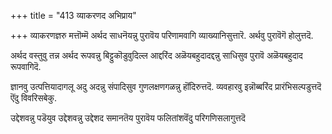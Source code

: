+++
title = "413 व्याकरणद अभिप्राय"

+++
व्याकरणज्ञरु मत्तॊम्मॆ अर्थद साधनॆयन्नु पुरावॆय परिणामवागि व्याख्यानिसुत्तारॆ. अर्थवु पुरावॆगॆ होलुत्तदॆ.

अर्थद वस्तुवु तन्न अर्थद रूपवन्नु बिट्टुकॊडुवुदिल्ल आद्दरिंद अळॆयबहुदादद्दन्नु साधिसुव पुरावॆ अळॆयबहुदाद रूपवागिदॆ.

ज्ञानवु उत्पत्तियादागलू अदु अदन्नु संपादिसुव गुणलक्षणगळन्नु हॊंदिरुत्तदॆ. व्यवहारवु इन्नॊब्बरिंद प्रारंभिसल्पडुत्तदॆ ऎंदु विवरिसबेकु.

उद्देशवन्नु पडॆयुव उद्देशवन्नु उद्देशद समानतॆय पुरावॆय फलितांशवॆंदु परिगणिसलागुत्तदॆ


